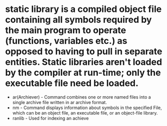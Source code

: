 # static library is a compiled object file containing all symbols required by the main program to operate (functions, variables etc.) as opposed to having to pull in separate entities. Static libraries aren't loaded by the compiler at run-time; only the executable file need be loaded.

* ar(Archiever) - Command combines one or more named files into a single archive file written in ar archive format.
* nm - Command displays information about symbols in the specified File, which can be an object file, an executable file, or an object-file library. 
* ranlib - Used for  indexing an achieve

